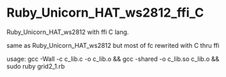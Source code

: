 # Ruby_Unicorn_HAT_ws2812_ffi_C
Ruby_Unicorn_HAT_ws2812 with ffi C lang.

same as Ruby_Unicorn_HAT_ws2812 but most of fc rewrited with C thru ffi

usage: gcc -Wall -c c_lib.c -o c_lib.o && gcc -shared -o c_lib.so c_lib.o && sudo ruby grid2_1.rb
